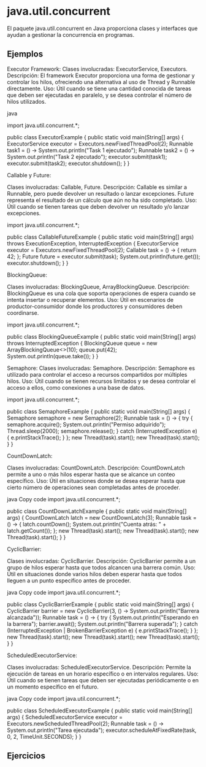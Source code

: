 # java.util.concurrent

El paquete java.util.concurrent en Java proporciona clases y interfaces que ayudan a gestionar la concurrencia en programas.

## Ejemplos

Executor Framework:
Clases involucradas: ExecutorService, Executors.
Descripción: El framework Executor proporciona una forma de gestionar y controlar los hilos, ofreciendo una alternativa al uso de Thread y Runnable directamente.
Uso: Útil cuando se tiene una cantidad conocida de tareas que deben ser ejecutadas en paralelo, y se desea controlar el número de hilos utilizados.


java

import java.util.concurrent.*;

public class ExecutorExample {
    public static void main(String[] args) {
        ExecutorService executor = Executors.newFixedThreadPool(2);
        Runnable task1 = () -> System.out.println("Task 1 ejecutado");
        Runnable task2 = () -> System.out.println("Task 2 ejecutado");
        executor.submit(task1);
        executor.submit(task2);
        executor.shutdown();
    }
}




Callable y Future:

Clases involucradas: Callable, Future.
Descripción: Callable es similar a Runnable, pero puede devolver un resultado o lanzar excepciones. Future representa el resultado de un cálculo que aún no ha sido completado.
Uso: Útil cuando se tienen tareas que deben devolver un resultado y/o lanzar excepciones.


import java.util.concurrent.*;

public class CallableFutureExample {
    public static void main(String[] args) throws ExecutionException, InterruptedException {
        ExecutorService executor = Executors.newFixedThreadPool(2);
        Callable<Integer> task = () -> {
            return 42;
        };
        Future<Integer> future = executor.submit(task);
        System.out.println(future.get());
        executor.shutdown();
    }
}


BlockingQueue:


Clases involucradas: BlockingQueue, ArrayBlockingQueue.
Descripción: BlockingQueue es una cola que soporta operaciones de espera cuando se intenta insertar o recuperar elementos.
Uso: Útil en escenarios de productor-consumidor donde los productores y consumidores deben coordinarse.


import java.util.concurrent.*;

public class BlockingQueueExample {
    public static void main(String[] args) throws InterruptedException {
        BlockingQueue<Integer> queue = new ArrayBlockingQueue<>(10);
        queue.put(42);
        System.out.println(queue.take());
    }
}


Semaphore:
Clases involucradas: Semaphore.
Descripción: Semaphore es utilizado para controlar el acceso a recursos compartidos por múltiples hilos.
Uso: Útil cuando se tienen recursos limitados y se desea controlar el acceso a ellos, como conexiones a una base de datos.


import java.util.concurrent.*;

public class SemaphoreExample {
    public static void main(String[] args) {
        Semaphore semaphore = new Semaphore(2);
        Runnable task = () -> {
            try {
                semaphore.acquire();
                System.out.println("Permiso adquirido");
                Thread.sleep(2000);
                semaphore.release();
            } catch (InterruptedException e) {
                e.printStackTrace();
            }
        };
        new Thread(task).start();
        new Thread(task).start();
    }
}


CountDownLatch:

Clases involucradas: CountDownLatch.
Descripción: CountDownLatch permite a uno o más hilos esperar hasta que se alcance un conteo específico.
Uso: Útil en situaciones donde se desea esperar hasta que cierto número de operaciones sean completadas antes de proceder.

java
Copy code
import java.util.concurrent.*;

public class CountDownLatchExample {
    public static void main(String[] args) {
        CountDownLatch latch = new CountDownLatch(3);
        Runnable task = () -> {
            latch.countDown();
            System.out.println("Cuenta atrás: " + latch.getCount());
        };
        new Thread(task).start();
        new Thread(task).start();
        new Thread(task).start();
    }
}


CyclicBarrier:

Clases involucradas: CyclicBarrier.
Descripción: CyclicBarrier permite a un grupo de hilos esperar hasta que todos alcancen una barrera común.
Uso: Útil en situaciones donde varios hilos deben esperar hasta que todos lleguen a un punto específico antes de proceder.


java
Copy code
import java.util.concurrent.*;

public class CyclicBarrierExample {
    public static void main(String[] args) {
        CyclicBarrier barrier = new CyclicBarrier(3, () -> System.out.println("Barrera alcanzada"));
        Runnable task = () -> {
            try {
                System.out.println("Esperando en la barrera");
                barrier.await();
                System.out.println("Barrera superada");
            } catch (InterruptedException | BrokenBarrierException e) {
                e.printStackTrace();
            }
        };
        new Thread(task).start();
        new Thread(task).start();
        new Thread(task).start();
    }
}


ScheduledExecutorService:

Clases involucradas: ScheduledExecutorService.
Descripción: Permite la ejecución de tareas en un horario específico o en intervalos regulares.
Uso: Útil cuando se tienen tareas que deben ser ejecutadas periódicamente o en un momento específico en el futuro.

java
Copy code
import java.util.concurrent.*;

public class ScheduledExecutorExample {
    public static void main(String[] args) {
        ScheduledExecutorService executor = Executors.newScheduledThreadPool(2);
        Runnable task = () -> System.out.println("Tarea ejecutada");
        executor.scheduleAtFixedRate(task, 0, 2, TimeUnit.SECONDS);
    }
}


## Ejercicios

